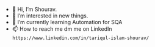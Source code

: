 - 👋 Hi, I’m Shourav.
- 👀 I’m interested in new things.
- 🌱 I’m currently learning Automation for SQA
- 📫 How to reach me dm me on LinkedIn ```https://www.linkedin.com/in/tariqul-islam-shourav/```

<!---
v3ndi/v3ndi is a ✨ special ✨ repository because its `README.md` (this file) appears on your GitHub profile.
You can click the Preview link to take a look at your changes.
--->
